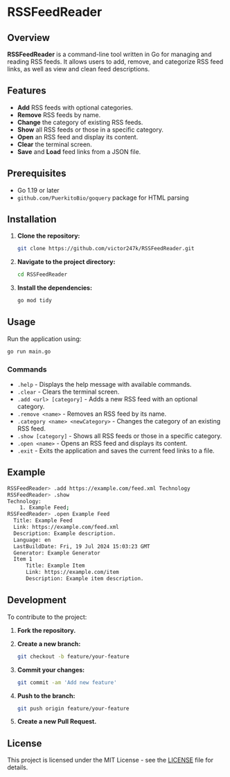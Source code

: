 # RSSFeedReader

## Overview

**RSSFeedReader** is a command-line tool written in Go for managing and reading RSS feeds. It allows users to add, remove, and categorize RSS feed links, as well as view and clean feed descriptions.

## Features

- **Add** RSS feeds with optional categories.
- **Remove** RSS feeds by name.
- **Change** the category of existing RSS feeds.
- **Show** all RSS feeds or those in a specific category.
- **Open** an RSS feed and display its content.
- **Clear** the terminal screen.
- **Save** and **Load** feed links from a JSON file.

## Prerequisites

- Go 1.19 or later
- `github.com/PuerkitoBio/goquery` package for HTML parsing

## Installation

1. **Clone the repository:**

   ```sh
   git clone https://github.com/victor247k/RSSFeedReader.git
   ```

2. **Navigate to the project directory:**

   ```sh
   cd RSSFeedReader
   ```

3. **Install the dependencies:**

   ```sh
   go mod tidy
   ```

## Usage

Run the application using:

```sh
go run main.go
```

### Commands

- `.help` - Displays the help message with available commands.
- `.clear` - Clears the terminal screen.
- `.add <url> [category]` - Adds a new RSS feed with an optional category.
- `.remove <name>` - Removes an RSS feed by its name.
- `.category <name> <newCategory>` - Changes the category of an existing RSS feed.
- `.show [category]` - Shows all RSS feeds or those in a specific category.
- `.open <name>` - Opens an RSS feed and displays its content.
- `.exit` - Exits the application and saves the current feed links to a file.

## Example

```sh
RSSFeedReader> .add https://example.com/feed.xml Technology
RSSFeedReader> .show
Technology:
    1. Example Feed;
RSSFeedReader> .open Example Feed
  Title: Example Feed
  Link: https://example.com/feed.xml
  Description: Example description.
  Language: en
  LastBuildDate: Fri, 19 Jul 2024 15:03:23 GMT
  Generator: Example Generator
  Item 1
      Title: Example Item
      Link: https://example.com/item
      Description: Example item description.
```

## Development

To contribute to the project:

1. **Fork the repository.**
2. **Create a new branch:**

   ```sh
   git checkout -b feature/your-feature
   ```

3. **Commit your changes:**

   ```sh
   git commit -am 'Add new feature'
   ```

4. **Push to the branch:**

   ```sh
   git push origin feature/your-feature
   ```

5. **Create a new Pull Request.**

## License

This project is licensed under the MIT License - see the [LICENSE](LICENSE) file for details.

